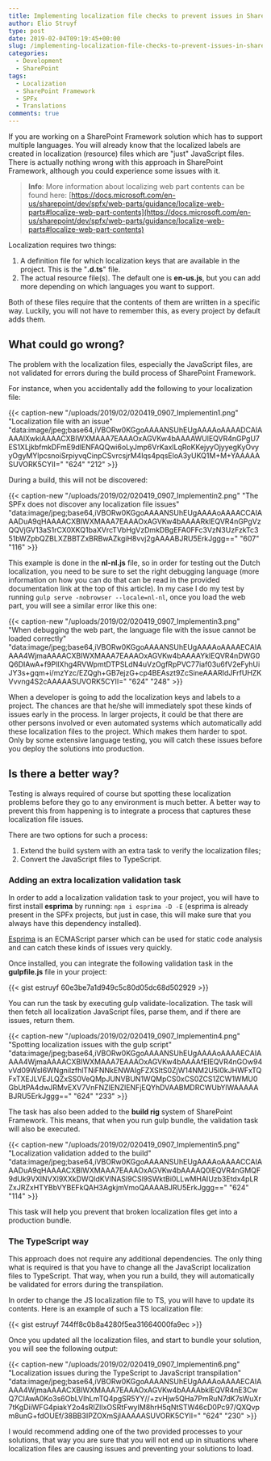 ```yaml
---
title: Implementing localization file checks to prevent issues in SharePoint Framework solutions
author: Elio Struyf
type: post
date: 2019-02-04T09:19:45+00:00
slug: /implementing-localization-file-checks-to-prevent-issues-in-sharepoint-framework-solutions/
categories:
  - Development
  - SharePoint
tags:
  - Localization
  - SharePoint Framework
  - SPFx
  - Translations
comments: true
---
```


If you are working on a SharePoint Framework solution which has to support multiple languages. You will already know that the localized labels are created in localization (resource) files which are "just" JavaScript files. There is actually nothing wrong with this approach in SharePoint Framework, although you could experience some issues with it.

> **Info**: More information about localizing web part contents can be found here: [https://docs.microsoft.com/en-us/sharepoint/dev/spfx/web-parts/guidance/localize-web-parts#localize-web-part-contents](https://docs.microsoft.com/en-us/sharepoint/dev/spfx/web-parts/guidance/localize-web-parts#localize-web-part-contents)

Localization requires two things:

1.  A definition file for which localization keys that are available in the project. This is the "**.d.ts**" file.
2.  The actual resource file(s). The default one is **en-us.js**, but you can add more depending on which languages you want to support.

Both of these files require that the contents of them are written in a specific way. Luckily, you will not have to remember this, as every project by default adds them.

## What could go wrong?

The problem with the localization files, especially the JavaScript files, are not validated for errors during the build process of SharePoint Framework.

For instance, when you accidentally add the following to your localization file:

{{< caption-new "/uploads/2019/02/020419_0907_Implementin1.png" "Localization file with an issue"  "data:image/jpeg;base64,iVBORw0KGgoAAAANSUhEUgAAAAoAAAADCAIAAAAlXwkiAAAACXBIWXMAAA7EAAAOxAGVKw4bAAAAWUlEQVR4nGPgU7ES1XLjkbfmkDFmE9dlENFAQQwi6oLyJmp6VrKaxlLqRoKKejyyOjyyegKyOvyyOgyMYlpcsnoiSrpiyvqCinpCSvrcsjrM4lqs4pqsEloA3yUKQ1M+M+YAAAAASUVORK5CYII=" "624" "212" >}}

During a build, this will not be discovered:

{{< caption-new "/uploads/2019/02/020419_0907_Implementin2.png" "The SPFx does not discover any localization file issues"  "data:image/jpeg;base64,iVBORw0KGgoAAAANSUhEUgAAAAoAAAACCAIAAADuA9qHAAAACXBIWXMAAA7EAAAOxAGVKw4bAAAARklEQVR4nGPgVzQQVjGV13aS1rCX0XKQ1baXVrcTVbHgVzDmkDBgEFA0FFc3VzN3UzFzkTc351bWZpbQZBLXZBBTZxBRBwAZkgiH8vvj2gAAAABJRU5ErkJggg==" "607" "116" >}}

This example is done in the **nl-nl.js** file, so in order for testing out the Dutch localization, you need to be sure to set the right debugging language (more information on how you can do that can be read in the provided documentation link at the top of this article). In my case I do my test by running `gulp serve -nobrowser --locale=nl-nl`, once you load the web part, you will see a similar error like this one:

{{< caption-new "/uploads/2019/02/020419_0907_Implementin3.png" "When debugging the web part, the language file with the issue cannot be loaded correctly"  "data:image/jpeg;base64,iVBORw0KGgoAAAANSUhEUgAAAAoAAAAECAIAAAA4WjmaAAAACXBIWXMAAA7EAAAOxAGVKw4bAAAAYklEQVR4nDWG0Q6DIAwA+f9PlIXhg4RVWpmtDTPSLdN4uVzOgfRpPVC77iaf03u6fV2eFyhUiJY3s+gqm+i/mzYzc/EZQgh+GB7ejzG+cp4BEAszt9ZcSineAAARIdJFrfUHZKVvvng4S2cAAAAASUVORK5CYII=" "624" "248" >}}

When a developer is going to add the localization keys and labels to a project. The chances are that he/she will immediately spot these kinds of issues early in the process. In larger projects, it could be that there are other persons involved or even automated systems which automatically add these localization files to the project. Which makes them harder to spot. Only by some extensive language testing, you will catch these issues before you deploy the solutions into production.

## Is there a better way?

Testing is always required of course but spotting these localization problems before they go to any environment is much better. A better way to prevent this from happening is to integrate a process that captures these localization file issues.

There are two options for such a process:

1.  Extend the build system with an extra task to verify the localization files;
2.  Convert the JavaScript files to TypeScript.

### Adding an extra localization validation task

In order to add a localization validation task to your project, you will have to first install **esprima** by running: `npm i esprima -D -E` (esprima is already present in the SPFx projects, but just in case, this will make sure that you always have this dependency installed).

[Esprima](http://esprima.org/) is an ECMAScript parser which can be used for static code analysis and can catch these kinds of issues very quickly.

Once installed, you can integrate the following validation task in the **gulpfile.js** file in your project:

{{< gist estruyf 60e3be7a1d949c5c80d05dc68d502929 >}}

You can run the task by executing gulp validate-localization. The task will then fetch all localization JavaScript files, parse them, and if there are issues, return them.

{{< caption-new "/uploads/2019/02/020419_0907_Implementin4.png" "Spotting localization issues with the gulp script"  "data:image/jpeg;base64,iVBORw0KGgoAAAANSUhEUgAAAAoAAAAECAIAAAA4WjmaAAAACXBIWXMAAA7EAAAOxAGVKw4bAAAAfElEQVR4nGOw94vVd09WsI6WNgnilzfhlTNiFNNkENWAIgFZXSltS0ZjW14NM2U5I0kJHWFxTQFxTXEJLVEJLQZxSS0VeQMpJUNVBUN1WQMpCS0xCS0ZCS1ZCW1WMU0GbUtPA4dwJRMvEXV7VnFNZlENZlENFjEQYhDVAABMDRCWUbYlWAAAAABJRU5ErkJggg==" "624" "233" >}}

The task has also been added to the **build rig** system of SharePoint Framework. This means, that when you run gulp bundle, the validation task will also be executed.

{{< caption-new "/uploads/2019/02/020419_0907_Implementin5.png" "Localization validation added to the build"  "data:image/jpeg;base64,iVBORw0KGgoAAAANSUhEUgAAAAoAAAACCAIAAADuA9qHAAAACXBIWXMAAA7EAAAOxAGVKw4bAAAAQ0lEQVR4nGMQF9dUk9VXlNVXl9XXkDWQldKVlNASl9CSl9SWktBi0LLwMHAIUzb3Etdx4pLRZxJRZxHTYBbVYBEFkQAH3AgkjmVmoQAAAABJRU5ErkJggg==" "624" "114" >}}

This task will help you prevent that broken localization files get into a production bundle.

### The TypeScript way

This approach does not require any additional dependencies. The only thing what is required is that you have to change all the JavaScript localization files to TypeScript. That way, when you run a build, they will automatically be validated for errors during the transpilation.

In order to change the JS localization file to TS, you will have to update its contents. Here is an example of such a TS localization file:

{{< gist estruyf 744ff8c0b8a4280f5ea31664000fa9ec >}}

Once you updated all the localization files, and start to bundle your solution, you will see the following output:

{{< caption-new "/uploads/2019/02/020419_0907_Implementin6.png" "Localization issues during the TypeScript to JavaScript transpilation"  "data:image/jpeg;base64,iVBORw0KGgoAAAANSUhEUgAAAAoAAAAECAIAAAA4WjmaAAAACXBIWXMAAA7EAAAOxAGVKw4bAAAAbklEQVR4nE3CwQ7CIAwA0Ko3s6ObLVIhLmTQ4pgSR5YY//+zvHjw5QHa7PmRuN7dK7sWuXr7tKgDiiWFG4piakY2o4sRIZlIxOSRtFwyIM8hrH5qNtSTW46cD0Pc97/QXQvpm8unG+fdOUEf/38BB3IPZOXmSjIAAAAASUVORK5CYII=" "624" "230" >}}

I would recommend adding one of the two provided processes to your solutions, that way you are sure that you will not end up in situations where localization files are causing issues and preventing your solutions to load.